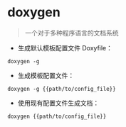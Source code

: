 # doxygen

> 一个对于多种程序语言的文档系统

- 生成默认模板配置文件 Doxyfile：

`doxygen -g`

- 生成模板配置文件：

`doxygen -g {{path/to/config_file}}`

- 使用现有配置文件生成文档：

`doxygen {{path/to/config_file}}`

[#]: contributors: ([潘潘]，[None])